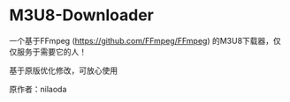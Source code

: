 # M3U8-Downloader
一个基于FFmpeg (https://github.com/FFmpeg/FFmpeg) 的M3U8下载器，仅仅服务于需要它的人！

基于原版优化修改，可放心使用

原作者：nilaoda